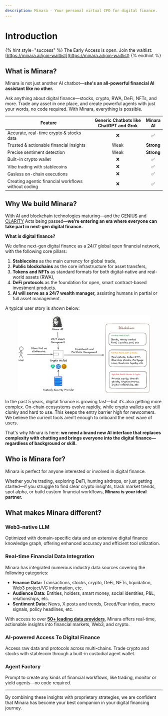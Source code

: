 ```yaml
---
description: Minara - Your personal virtual CFO for digital finance.
---
```


# Introduction

{% hint style="success" %}
The Early Access is open. Join the waitlist: [https://minara.ai/join-waitlist](https://minara.ai/join-waitlist)
{% endhint %}

## What is Minara?

Minara is not just another AI chatbot—**she's an all-powerful financial AI assistant like no other.**&#x20;

Ask anything about digital finance—stocks, crypto, RWA, DeFi, NFTs, and more. Trade any asset in one place, and create powerful agents with just your words, no code required. With Minara, everything is possible.

<table><thead><tr><th width="346.65234375">Feature</th><th width="190.7265625" align="center">Generic Chatbots like ChatGPT and Grok</th><th align="center">Minara AI</th></tr></thead><tbody><tr><td>Accurate, real-time crypto &#x26; stocks data</td><td align="center"><span data-gb-custom-inline data-tag="emoji" data-code="274c">❌</span></td><td align="center"><span data-gb-custom-inline data-tag="emoji" data-code="2705">✅</span> </td></tr><tr><td>Trusted &#x26; actionable financial insights</td><td align="center">Weak</td><td align="center"><strong>Strong</strong></td></tr><tr><td>Precise sentiment detection</td><td align="center">Weak</td><td align="center"><strong>Strong</strong></td></tr><tr><td>Built-in crypto wallet</td><td align="center"><span data-gb-custom-inline data-tag="emoji" data-code="274c">❌</span></td><td align="center"><span data-gb-custom-inline data-tag="emoji" data-code="2705">✅</span></td></tr><tr><td>Vibe trading with stablecoins</td><td align="center"><span data-gb-custom-inline data-tag="emoji" data-code="274c">❌</span></td><td align="center"><span data-gb-custom-inline data-tag="emoji" data-code="2705">✅</span></td></tr><tr><td>Gasless on-chain executions</td><td align="center"><span data-gb-custom-inline data-tag="emoji" data-code="274c">❌</span></td><td align="center"><span data-gb-custom-inline data-tag="emoji" data-code="2705">✅</span></td></tr><tr><td>Creating agentic financial workflows without coding</td><td align="center"><span data-gb-custom-inline data-tag="emoji" data-code="274c">❌</span></td><td align="center"><span data-gb-custom-inline data-tag="emoji" data-code="2705">✅</span></td></tr></tbody></table>

## Why We build Minara?

With AI and blockchain technologies maturing—and the [GENIUS](https://en.wikipedia.org/wiki/GENIUS_Act) and [CLARITY](https://en.wikipedia.org/wiki/Clarity_Act) Acts being passed—**we’re entering an era where everyone can take part in next-gen digital finance.**

**What is digital finance?**

We define next-gen digital finance as a 24/7 global open financial network, with the following core pillars:

1. **Stablecoins** as the main currency for global trade,
2. **Public** **blockchains** as the core infrastructure for asset transfers,
3. **Tokens and NFTs** as standard formats for both digital-native and real-world assets (RWA),
4. **DeFi protocols** as the foundation for open, smart contract-based investment products.
5. **AI will serve as a 24/7 wealth manager,** assisting humans in partial or full asset management.

A typical user story is shown below:

<figure><img src=".gitbook/assets/image (40).png" alt=""><figcaption></figcaption></figure>

In the past 5 years, digital finance is growing fast—but it’s also getting more complex. On-chain ecosystems evolve rapidly, while crypto wallets are still clunky and hard to use. This keeps the entry barrier high for newcomers. We believe the current tools aren’t enough to onboard the next wave of users.

That's why Minara is here: **we need a brand new AI interface that replaces complexity with chatting and brings everyone into the digital finance—regardless of background or skill.**

## Who is Minara for?

Minara is perfect for anyone interested or involved in digital finance.&#x20;

Whether you’re trading, exploring DeFi, hunting airdrops, or just getting started—if you struggle to find clear crypto insights, track market trends, spot alpha, or build custom financial workflows, **Minara is your ideal partner.**

## What makes Minara different?

### Web3-native LLM

Optimized with domain-specific data and an extensive digital finance knowledge graph, offering enhanced accuracy and efficient tool utilization.

### Real-time Financial Data Integration

Minara has integrated numerous industry data sources covering the following categories:

* **Finance Data:** Transactions, stocks, crypto, DeFi, NFTs, liquidation, Web3 project/VC information, etc.
* **Audience Data:** Entities, holders, smart money, social identities, P\&L, relationships, etc.
* **Sentiment Data:** News, X posts and trends, Greed/Fear index, macro signals, policy headlines, etc.

With access to over [**50+ leading data providers**](features/tools-integration.md), Minara offers real-time, actionable insights into financial markets, Web3, and crypto.

### AI-powered Access To Digital Finance

Access raw data and protocols across multi-chains. Trade crypto and stocks with stablecoin through a built-in custodial agent wallet.

### Agent Factory

Prompt to create any kinds of financial workflows, like trading, monitor or yield agents—no code required.

***

By combining these insights with proprietary strategies, we are confident that Minara has become your best companion in your digital financing journey.&#x20;



